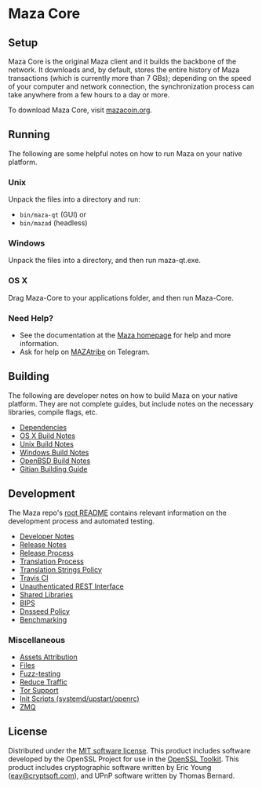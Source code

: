 Maza Core
=============

Setup
---------------------
Maza Core is the original Maza client and it builds the backbone of the network. It downloads and, by default, stores the entire history of Maza transactions (which is currently more than 7 GBs); depending on the speed of your computer and network connection, the synchronization process can take anywhere from a few hours to a day or more.

To download Maza Core, visit [mazacoin.org](https://mazacoin.org).

Running
---------------------
The following are some helpful notes on how to run Maza on your native platform.

### Unix

Unpack the files into a directory and run:

- `bin/maza-qt` (GUI) or
- `bin/mazad` (headless)

### Windows

Unpack the files into a directory, and then run maza-qt.exe.

### OS X

Drag Maza-Core to your applications folder, and then run Maza-Core.

### Need Help?

* See the documentation at the [Maza homepage](https://mazacoin.org/)
for help and more information.
* Ask for help on [MAZAtribe](https://t.me/mazatribe) on Telegram. 


Building
---------------------
The following are developer notes on how to build Maza on your native platform. They are not complete guides, but include notes on the necessary libraries, compile flags, etc.

- [Dependencies](dependencies.md)
- [OS X Build Notes](build-osx.md)
- [Unix Build Notes](build-unix.md)
- [Windows Build Notes](build-windows.md)
- [OpenBSD Build Notes](build-openbsd.md)
- [Gitian Building Guide](gitian-building.md)

Development
---------------------
The Maza repo's [root README](/README.md) contains relevant information on the development process and automated testing.

- [Developer Notes](developer-notes.md)
- [Release Notes](release-notes.md)
- [Release Process](release-process.md)
- [Translation Process](translation_process.md)
- [Translation Strings Policy](translation_strings_policy.md)
- [Travis CI](travis-ci.md)
- [Unauthenticated REST Interface](REST-interface.md)
- [Shared Libraries](shared-libraries.md)
- [BIPS](bips.md)
- [Dnsseed Policy](dnsseed-policy.md)
- [Benchmarking](benchmarking.md)



### Miscellaneous
- [Assets Attribution](assets-attribution.md)
- [Files](files.md)
- [Fuzz-testing](fuzzing.md)
- [Reduce Traffic](reduce-traffic.md)
- [Tor Support](tor.md)
- [Init Scripts (systemd/upstart/openrc)](init.md)
- [ZMQ](zmq.md)

License
---------------------
Distributed under the [MIT software license](/COPYING).
This product includes software developed by the OpenSSL Project for use in the [OpenSSL Toolkit](https://www.openssl.org/). This product includes
cryptographic software written by Eric Young ([eay@cryptsoft.com](mailto:eay@cryptsoft.com)), and UPnP software written by Thomas Bernard.
